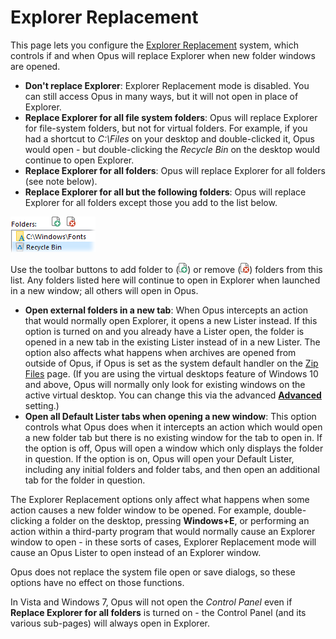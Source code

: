 # Explorer Replacement

This page lets you configure the [Explorer Replacement](/Manual/basic_concepts/explorer_replacement.md) system, which controls if and when Opus will replace Explorer when new folder windows are opened.

- **Don't replace Explorer**: Explorer Replacement mode is disabled. You can still access Opus in many ways, but it will not open in place of Explorer.
- **Replace Explorer for all file system folders**: Opus will replace Explorer for file-system folders, but not for virtual folders. For example, if you had a shortcut to *C:\Files* on your desktop and double-clicked it, Opus would open - but double-clicking the *Recycle Bin* on the desktop would continue to open Explorer.
- **Replace Explorer for all folders**: Opus will replace Explorer for all folders (see note below).
- **Replace Explorer for all but the following folders**: Opus will replace Explorer for all folders except those you add to the list below.

![](/Manual/images/media/explorer_replacement.png)

Use the toolbar buttons to add folder to (![](/Manual/images/media/favorites_-_add.png)) or remove (![](/Manual/images/media/favorites_-_delete.png)) folders from this list. Any folders listed here will continue to open in Explorer when launched in a new window; all others will open in Opus.

- **Open external folders in a new tab**: When Opus intercepts an action that would normally open Explorer, it opens a new Lister instead. If this option is turned on and you already have a Lister open, the folder is opened in a new tab in the existing Lister instead of in a new Lister. The option also affects what happens when archives are opened from outside of Opus, if Opus is set as the system default handler on the [Zip Files](../zip_and_other_archives/zip_file_options.md) page. (If you are using the virtual desktops feature of Windows 10 and above, Opus will normally only look for existing windows on the active virtual desktop. You can change this via the advanced **[Advanced](../miscellaneous/advanced_options.md)** setting.)
- **Open all Default Lister tabs when opening a new window**: This option controls what Opus does when it intercepts an action which would open a new folder tab but there is no existing window for the tab to open in. If the option is off, Opus will open a window which only displays the folder in question. If the option is on, Opus will open your Default Lister, including any initial folders and folder tabs, and then open an additional tab for the folder in question.

The Explorer Replacement options only affect what happens when some action causes a new folder window to be opened. For example, double-clicking a folder on the desktop, pressing **Windows+E**, or performing an action within a third-party program that would normally cause an Explorer window to open - in these sorts of cases, Explorer Replacement mode will cause an Opus Lister to open instead of an Explorer window.

Opus does not replace the system file open or save dialogs, so these options have no effect on those functions.

In Vista and Windows 7, Opus will not open the *Control Panel* even if **Replace Explorer for all folders** is turned on - the Control Panel (and its various sub-pages) will always open in Explorer.
